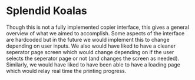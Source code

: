 # Splendid Koalas

Though this is not a fully implemented copier interface, this gives a general overview of what we aimed to accomplish. Some aspects of the interface are hardcoded but in the future we would implement this to change depending on user inputs. We also would have liked to have a cleaner seperator page screen which would change depending on if the user selects the seperator page or not (and changes the screen as needed). Similarly, we would have liked to have been able to have a loading page which would relay real time the printing progress. 



